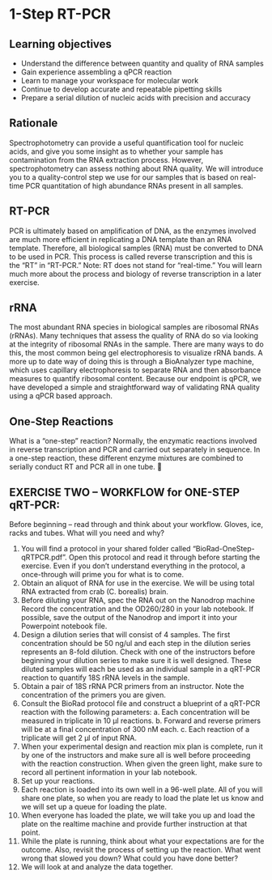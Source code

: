 # 1-Step RT-PCR

## Learning objectives
-	Understand the difference between quantity and quality of RNA samples
-	Gain experience assembling a qPCR reaction
-	Learn to manage your workspace for molecular work
-	Continue to develop accurate and repeatable pipetting skills
-	Prepare a serial dilution of nucleic acids with precision and accuracy

## Rationale 
Spectrophotometry can provide a useful quantification tool for nucleic acids, and give you some insight as to whether your sample has contamination from the RNA extraction process.  However, spectrophotometry can assess nothing about RNA quality.  We will introduce you to a quality-control step we use for our samples that is based on real-time PCR quantitation of high abundance RNAs present in all samples.

## RT-PCR
PCR is ultimately based on amplification of DNA, as the enzymes involved are much more efficient in replicating a DNA template than an RNA template.  Therefore, all biological samples (RNA) must be converted to DNA to be used in PCR.  This process is called reverse transcription and this is the “RT” in “RT-PCR.”  Note: RT does not stand for “real-time.”  You will learn much more about the process and biology of reverse transcription in a later exercise.  

## rRNA
The most abundant RNA species in biological samples are ribosomal RNAs (rRNAs).  Many techniques that assess the quality of RNA do so via looking at the integrity of ribosomal RNAs in the sample.  There are many ways to do this, the most common being gel electrophoresis to visualize rRNA bands.  A more up to date way of doing this is through a BioAnalyzer type machine, which uses capillary electrophoresis to separate RNA and then absorbance measures to quantify ribosomal content.  Because our endpoint is qPCR, we have developed a simple and straightforward way of validating RNA quality using a qPCR based approach.  

## One-Step Reactions
What is a “one-step” reaction?  Normally, the enzymatic reactions involved in reverse transcription and PCR and carried out separately in sequence.  In a one-step reaction, these different enzyme mixtures are combined to serially conduct RT and PCR all in one tube. 

## EXERCISE TWO – WORKFLOW for ONE-STEP qRT-PCR:

Before beginning – read through and think about your workflow.  Gloves, ice, racks and tubes.  What will you need and why?

1. You will find a protocol in your shared folder called “BioRad-OneStep-qRTPCR.pdf”.  Open this protocol and read it through before starting the exercise.  Even if you don’t understand everything in the protocol, a once-through will prime you for what is to come. 
2. Obtain an aliquot of RNA for use in the exercise.  We will be using total RNA extracted from crab (C. borealis) brain.
3. Before diluting your RNA, spec the RNA out on the Nanodrop machine Record the concentration and the OD260/280 in your lab notebook.  If possible, save the output of the Nanodrop and import it into your Powerpoint notebook file.  
4. Design a dilution series that will consist of 4 samples.  The first concentration should be 50 ng/ul and each step in the dilution series represents an 8-fold dilution.  Check with one of the instructors before beginning your dilution series to make sure it is well designed.  These diluted samples will each be used as an individual sample in a qRT-PCR reaction to quantify 18S rRNA levels in the sample.  
5. Obtain a pair of 18S rRNA PCR primers from an instructor.  Note the concentration of the primers you are given. 
6. Consult the BioRad protocol file and construct a blueprint of a qRT-PCR reaction with the following parameters:
a. Each concentration will be measured in triplicate in 10 μl reactions.
b. Forward and reverse primers will be at a final concentration of 300 nM each.
c. Each reaction of a triplicate will get 2 μl of input RNA.
7. When your experimental design and reaction mix plan is complete, run it by one of the instructors and make sure all is well before proceeding with the reaction construction. When given the green light, make sure to record all pertinent information in your lab notebook.  
8. Set up your reactions.  
9. Each reaction is loaded into its own well in a 96-well plate.  All of you will share one plate, so when you are ready to load the plate let us know and we will set up a queue for loading the plate.
10. When everyone has loaded the plate, we will take you up and load the plate on the realtime machine and provide further instruction at that point.
11. While the plate is running, think about what your expectations are for the outcome.  Also, revisit the process of setting up the reaction.  What went wrong that slowed you down?  What could you have done better?  
12. We will look at and analyze the data together.  